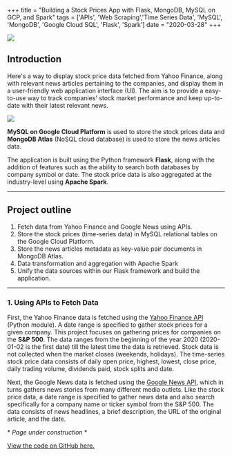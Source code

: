 +++
title = "Building a Stock Prices App with Flask, MongoDB, MySQL on GCP, and Spark"
tags = ['APIs', 'Web Scraping','Time Series Data', 'MySQL', 'MongoDB', 'Google Cloud SQL', 'Flask', 'Spark']
date = "2020-03-28"
+++

<!-- TODO: Update image by re-running the app with latest news!! -->
![](/images/app_homepage_final.png)


## Introduction

Here's a way to display stock price data fetched from Yahoo Finance, along with relevant news articles pertaining to the companies, and display them in a user-friendly web application interface (UI). The aim is to provide a easy-to-use way to track companies' stock market performance and keep up-to-date with their latest relevant news. 

![](/images/tools_stock.png)

**MySQL on Google Cloud Platform** is used to store the stock prices data and **MongoDB Atlas** (NoSQL cloud database) is used to store the news articles data. 

The application is built using the Python framework **Flask**, along with the addition of features such as the ability to search both databases by company symbol or date. The stock price data is also aggregated at the industry-level using **Apache Spark**.

---

## Project outline
1. Fetch data from Yahoo Finance and Google News using APIs.
2. Store the stock prices (time-series data) in MySQL relational tables on the Google Cloud Platform. 
3. Store the news articles metadata as key-value pair documents in MongoDB Atlas.
4. Data transformation and aggregation with Apache Spark
5. Unify the data sources within our Flask framework and build the application.

---

 ### 1. Using APIs to Fetch Data

First, the Yahoo Finance data is fetched using the [Yahoo Finance API](https://pypi.org/project/yahoo-finance/) (Python module). A date range is specified to gather stock prices for a given company. This project focuses on gathering prices for companies on the **S&P 500**. The data ranges from the beginning of the year 2020 (2020-01-02 is the first date) till the latest time the data is retrieved. Stock data is not collected when the market closes (weekends, holidays). The time-series stock price data consists of daily open price, highest, lowest, close price, daily trading volume, dividends paid, stock splits and date. 

Next, the Google News data is fetched using the [Google News API](https://pypi.org/project/GoogleNews/), which in turns gathers news stories from many different media outlets. Like the stock price data, a date range is specified to gather news data and also search specifically for a company name or ticker symbol from the S&P 500. The data consists of news headlines, a brief description, the URL of the original article, and the date.







<!-- TODO: -->
\* *Page under construction* *




<!-- ### 2. Data Storage on GCP 

### 3. Data Storage on MongoDB Atlas.

Check out my blog post on MongoDB NoSQL databases here.   

### 4. Data Transformation and Aggregation with Spark

we used Spark to do data cleaning, transformation, and aggregation. After pulling the raw data from Yahoo Finance for each company and date, we use the PySpark package to use the parallel processsing capabilities of Spark and Spark RDDs. We get the resulting transformed data as the high, or max price, and low, or min price, over the entire time period, as well as the date of the occuring high or low price. Each row represents a company in the specified industry.

We can also search by symbol on the industry aggregated data as well, FOr instance if we search the stock symbol for Microsoft, MSFT, we get the resulting aggregated data for Microsoft.

### 5. Building the Flask Application -->










<!-- Overall, the highlight of this project was accessing APIs to gather the data, storing data using different storage solutions, and integrating it all together in a meaningful way on an intuitive user interface. This way a user can research a company or industry of interest, and immediately view recent prices and news articles for that company, and its industry-aggregated data.
 -->


 
[View the code on GitHub here.](https://github.com/EricaXia/stock_app)
